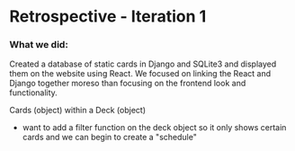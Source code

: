# Retrospective - Iteration 1 

### What we did:
Created a database of static cards in Django and SQLite3 and displayed them on the website using React. We focused on linking the React and Django together moreso than focusing on the frontend look and functionality.

Cards (object) within a Deck (object)
-  want to add a filter function on the deck object so it only shows certain cards and we can begin to create a "schedule"


